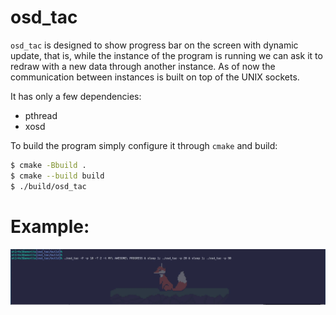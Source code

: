 # osd_tac
`osd_tac` is designed to show progress bar on the screen with dynamic update,
that is, while the instance of the program is running we can ask it to redraw
with a new data through another instance. As of now the communication between
instances is built on top of the UNIX sockets.

It has only a few dependencies:
* pthread
* xosd

To build the program simply configure it through `cmake` and build:
```sh
$ cmake -Bbuild .
$ cmake --build build
$ ./build/osd_tac
```

# Example:
![example usage](demo.gif)
